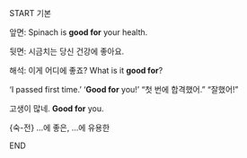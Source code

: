 START
기본

앞면:
Spinach is **good for** your health.

뒷면:
시금치는 당신 건강에 좋아요.

해석:
이게 어디에 좋죠?
What is it **good for**?

‘I passed first time.’ ‘**Good for** you!’ 
“첫 번에 합격했어.” “잘했어!”

고생이 많네.
**Good for** you.

{숙-전} …에 좋은, …에 유용한
<!--ID: 1747104094502-->
END